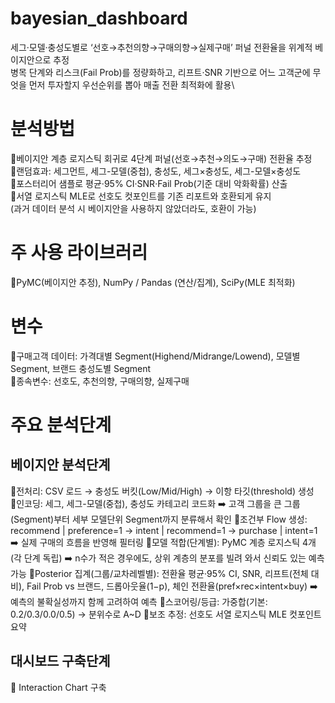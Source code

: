 # bayesian_dashboard
세그·모델·충성도별로 ‘선호→추천의향→구매의향→실제구매’ 퍼널 전환율을 위계적 베이지안으로 추정\
병목 단계와 리스크(Fail Prob)를 정량화하고, 리프트·SNR 기반으로 어느 고객군에 무엇을 먼저 투자할지 우선순위를 뽑아 매출 전환 최적화에 활용\

# 분석방법
📍베이지안 계층 로지스틱 회귀로 4단계 퍼널(선호→추천→의도→구매) 전환율 추정\
📍랜덤효과: 세그먼트, 세그-모델(중첩), 충성도, 세그×충성도, 세그-모델×충성도\
📍포스터리어 샘플로 평균·95% CI·SNR·Fail Prob(기준 대비 악화확률) 산출\
📍서열 로지스틱 MLE로 선호도 컷포인트를 기존 리포트와 호환되게 유지\
(과거 데이터 분석 시 베이지안을 사용하지 않았더라도, 호환이 가능)

# 주 사용 라이브러리
📍PyMC(베이지안 추정), NumPy / Pandas (연산/집계), SciPy(MLE 최적화)

# 변수
📍구매고객 데이터: 가격대별 Segment(Highend/Midrange/Lowend), 모델별 Segment, 브랜드 충성도별 Segment\
📍종속변수: 선호도, 추천의향, 구매의향, 실제구매

# 주요 분석단계
## 베이지안 분석단계
📍전처리: CSV 로드 → 충성도 버킷(Low/Mid/High) → 이항 타깃(threshold) 생성\
📍인코딩: 세그, 세그-모델(중첩), 충성도 카테고리 코드화 ➡️ 고객 그룹을 큰 그룹(Segment)부터 세부 모델단위 Segment까지 분류해서 확인
📍조건부 Flow 생성: recommend | preference=1 → intent | recommend=1 → purchase | intent=1 ➡️ 실제 구매의 흐름을 반영해 필터링 
📍모델 적합(단계별): PyMC 계층 로지스틱 4개(각 단계 독립) ➡️ n수가 적은 경우에도, 상위 계층의 분포를 빌려 와서 신뢰도 있는 예측 가능
📍Posterior 집계(그룹/교차레벨별): 전환율 평균·95% CI, SNR, 리프트(전체 대비), Fail Prob vs 브랜드, 드롭아웃율(1−p), 체인 전환율(pref×rec×intent×buy) ➡️ 예측의 불확실성까지 함께 고려하여 예측
📍스코어링/등급: 가중합(기본: 0.2/0.3/0.0/0.5) → 분위수로 A~D
📍보조 추정: 선호도 서열 로지스틱 MLE 컷포인트 요약


## 대시보드 구축단계
📍 Interaction Chart 구축
